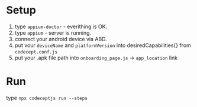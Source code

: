 # Setup
1. type `appium-doctor` - everithing is OK.
2. type `appium` - server is running.
3. connect your android device via ABD.
4. put vour `deviceName` and `platformVersion` into desiredCapabilities{} from `codecept.conf.js`
5. put your .apk file path into `onboarding_page.js` -> `app_location` link

# Run
type `npx codeceptjs run --steps`
